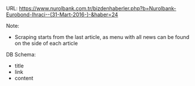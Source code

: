 URL: https://www.nurolbank.com.tr/bizdenhaberler.php?b=Nurolbank-Eurobond-Ihraci--(31-Mart-2016-)-&haber=24

Note:
- Scraping starts from the last article, as menu with all news can be found on the side of each article

DB Schema:
- title
- link
- content